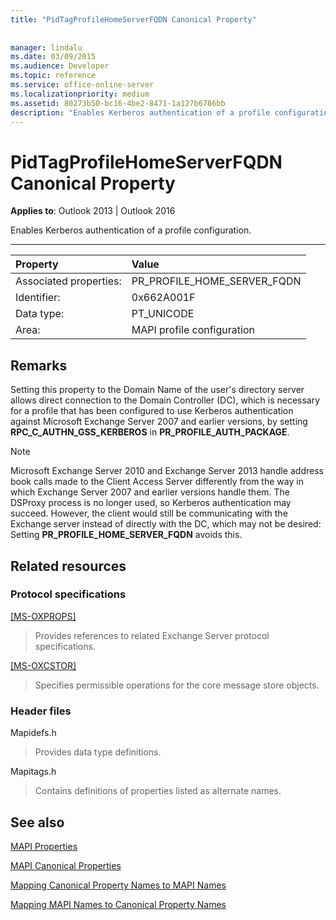 ```yaml
---
title: "PidTagProfileHomeServerFQDN Canonical Property"
 
 
manager: lindalu
ms.date: 03/09/2015
ms.audience: Developer
ms.topic: reference
ms.service: office-online-server
ms.localizationpriority: medium
ms.assetid: 80273b50-bc16-4be2-8471-1a127b6786bb
description: "Enables Kerberos authentication of a profile configuration. Setting this property to the Domain Name of the user's directory server allows direct connection to the Domain Controller."
---
```


# PidTagProfileHomeServerFQDN Canonical Property

  
  
**Applies to**: Outlook 2013 | Outlook 2016 
  
Enables Kerberos authentication of a profile configuration.
  
****

|Property |Value |
|:-----|:-----|
|Associated properties:  <br/> |PR_PROFILE_HOME_SERVER_FQDN  <br/> |
|Identifier:  <br/> |0x662A001F  <br/> |
|Data type:  <br/> |PT_UNICODE  <br/> |
|Area:  <br/> |MAPI profile configuration  <br/> |
   
## Remarks

Setting this property to the Domain Name of the user's directory server allows direct connection to the Domain Controller (DC), which is necessary for a profile that has been configured to use Kerberos authentication against Microsoft Exchange Server 2007 and earlier versions, by setting **RPC_C_AUTHN_GSS_KERBEROS** in **PR_PROFILE_AUTH_PACKAGE**.
  
> [!NOTE]
> Microsoft Exchange Server 2010 and Exchange Server 2013 handle address book calls made to the Client Access Server differently from the way in which Exchange Server 2007 and earlier versions handle them. The DSProxy process is no longer used, so Kerberos authentication may succeed. However, the client would still be communicating with the Exchange server instead of directly with the DC, which may not be desired: Setting **PR_PROFILE_HOME_SERVER_FQDN** avoids this. 
  
## Related resources

### Protocol specifications

[[MS-OXPROPS]](https://msdn.microsoft.com/library/f6ab1613-aefe-447d-a49c-18217230b148%28Office.15%29.aspx)
  
> Provides references to related Exchange Server protocol specifications.
    
[[MS-OXCSTOR]](https://msdn.microsoft.com/library/d42ed1e0-3e77-4264-bd59-7afc583510e2%28Office.15%29.aspx)
  
> Specifies permissible operations for the core message store objects.
    
### Header files

Mapidefs.h
  
> Provides data type definitions.
    
Mapitags.h
  
> Contains definitions of properties listed as alternate names.
    
## See also



[MAPI Properties](mapi-properties.md)
  
[MAPI Canonical Properties](mapi-canonical-properties.md)
  
[Mapping Canonical Property Names to MAPI Names](mapping-canonical-property-names-to-mapi-names.md)
  
[Mapping MAPI Names to Canonical Property Names](mapping-mapi-names-to-canonical-property-names.md)

